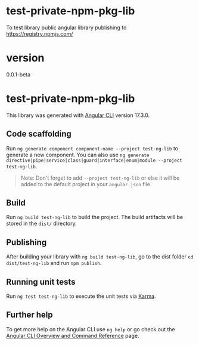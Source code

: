 # test-private-npm-pkg-lib
To test library public angular library publishing to https://registry.npmjs.com/

# version
0.0.1-beta

# test-private-npm-pkg-lib
This library was generated with [Angular CLI](https://github.com/angular/angular-cli) version 17.3.0.

## Code scaffolding

Run `ng generate component component-name --project test-ng-lib` to generate a new component. You can also use `ng generate directive|pipe|service|class|guard|interface|enum|module --project test-ng-lib`.
> Note: Don't forget to add `--project test-ng-lib` or else it will be added to the default project in your `angular.json` file. 

## Build

Run `ng build test-ng-lib` to build the project. The build artifacts will be stored in the `dist/` directory.

## Publishing

After building your library with `ng build test-ng-lib`, go to the dist folder `cd dist/test-ng-lib` and run `npm publish`.

## Running unit tests

Run `ng test test-ng-lib` to execute the unit tests via [Karma](https://karma-runner.github.io).

## Further help

To get more help on the Angular CLI use `ng help` or go check out the [Angular CLI Overview and Command Reference](https://angular.io/cli) page.
